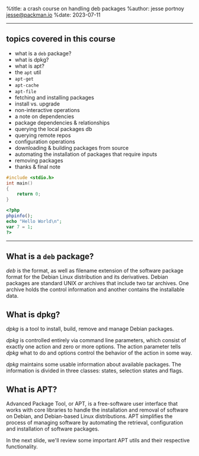 %title: a crash course on handling deb packages
%author: jesse portnoy <jesse@packman.io>
%date: 2023-07-11

----------------------------------------------------------------------------

## topics covered in this course

- what is a `deb` package? 
- what is dpkg? 
- what is apt? 
- the `apt` util
- `apt-get`
- `apt-cache`
- `apt-file`
- fetching and installing packages
- install vs. upgrade
- non-interactive operations
- a note on dependencies
- package dependencies & relationships
- querying the local packages db
- querying remote repos
- configuration operations
- downloading & building packages from source
- automating the installation of packages that require inputs
- removing packages
- thanks & final note

```c
#include <stdio.h>
int main()
{
    return 0;
}
```

```php
<?php
phpinfo();
echo "Hello World\n";
var 7 = 1;
?>
```

----------------------------------------------------------------------------

## What is a `deb` package? 

*deb* is the format, as well as filename extension of the software package format for the Debian Linux distribution 
and its derivatives. Debian packages are standard UNIX *ar* archives that include two tar archives. 
One archive holds the control information and another contains the installable data.

## What is dpkg? 

*dpkg* is a tool to install, build, remove and manage Debian packages. 

*dpkg* is controlled entirely via command line parameters, which consist of exactly one action and zero or more options. 
The action parameter tells *dpkg* what to do and options control the behavior of the action in some way. 

*dpkg* maintains some usable information about available packages. The information is divided in three classes: states, 
selection states and flags. 

## What is APT? 

Advanced Package Tool, or APT, is a free-software user interface that works with core libraries to handle the installation 
and removal of software on Debian, and Debian-based Linux distributions. APT simplifies the process of managing software by 
automating the retrieval, configuration and installation of software packages.

In the next slide, we'll review some important APT utils and their respective functionality.
